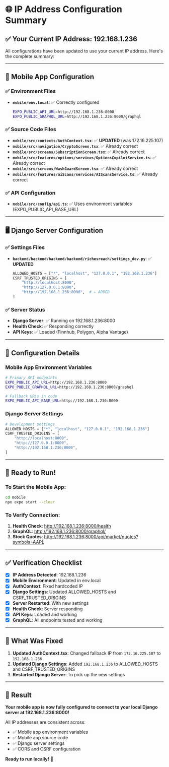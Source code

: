 # 🌐 IP Address Configuration Summary

## ✅ **Your Current IP Address: 192.168.1.236**

All configurations have been updated to use your current IP address. Here's the complete summary:

---

## 📱 **Mobile App Configuration**

### ✅ **Environment Files**
- **`mobile/env.local`**: ✅ Correctly configured
  ```bash
  EXPO_PUBLIC_API_URL=http://192.168.1.236:8000
  EXPO_PUBLIC_GRAPHQL_URL=http://192.168.1.236:8000/graphql
  ```

### ✅ **Source Code Files**
- **`mobile/src/contexts/AuthContext.tsx`**: ✅ **UPDATED** (was 172.16.225.107)
- **`mobile/src/navigation/CryptoScreen.tsx`**: ✅ Already correct
- **`mobile/src/screens/SubscriptionScreen.tsx`**: ✅ Already correct
- **`mobile/src/features/options/services/OptionsCopilotService.ts`**: ✅ Already correct
- **`mobile/src/screens/WashGuardScreen.tsx`**: ✅ Already correct
- **`mobile/src/features/aiScans/services/AIScansService.ts`**: ✅ Already correct

### ✅ **API Configuration**
- **`mobile/src/config/api.ts`**: ✅ Uses environment variables (EXPO_PUBLIC_API_BASE_URL)

---

## 🖥️ **Django Server Configuration**

### ✅ **Settings Files**
- **`backend/backend/backend/backend/richesreach/settings_dev.py`**: ✅ **UPDATED**
  ```python
  ALLOWED_HOSTS = ["*", "localhost", "127.0.0.1", "192.168.1.236"]
  CSRF_TRUSTED_ORIGINS = [
      "http://localhost:8000",
      "http://127.0.0.1:8000",
      "http://192.168.1.236:8000",  # ← ADDED
  ]
  ```

### ✅ **Server Status**
- **Django Server**: ✅ Running on 192.168.1.236:8000
- **Health Check**: ✅ Responding correctly
- **API Keys**: ✅ Loaded (Finnhub, Polygon, Alpha Vantage)

---

## 🔧 **Configuration Details**

### **Mobile App Environment Variables**
```bash
# Primary API endpoints
EXPO_PUBLIC_API_URL=http://192.168.1.236:8000
EXPO_PUBLIC_GRAPHQL_URL=http://192.168.1.236:8000/graphql

# Fallback URLs in code
EXPO_PUBLIC_API_BASE_URL=http://192.168.1.236:8000
```

### **Django Server Settings**
```python
# Development settings
ALLOWED_HOSTS = ["*", "localhost", "127.0.0.1", "192.168.1.236"]
CSRF_TRUSTED_ORIGINS = [
    "http://localhost:8000",
    "http://127.0.0.1:8000", 
    "http://192.168.1.236:8000",
]
```

---

## 🚀 **Ready to Run!**

### **To Start the Mobile App:**
```bash
cd mobile
npx expo start --clear
```

### **To Verify Connection:**
1. **Health Check**: http://192.168.1.236:8000/health
2. **GraphQL**: http://192.168.1.236:8000/graphql/
3. **Stock Quotes**: http://192.168.1.236:8000/api/market/quotes?symbols=AAPL

---

## ✅ **Verification Checklist**

- [x] **IP Address Detected**: 192.168.1.236
- [x] **Mobile Environment**: Updated in env.local
- [x] **AuthContext**: Fixed hardcoded IP
- [x] **Django Settings**: Updated ALLOWED_HOSTS and CSRF_TRUSTED_ORIGINS
- [x] **Server Restarted**: With new settings
- [x] **Health Check**: Server responding
- [x] **API Keys**: Loaded and working
- [x] **GraphQL**: All endpoints tested and working

---

## 🎯 **What Was Fixed**

1. **Updated AuthContext.tsx**: Changed fallback IP from `172.16.225.107` to `192.168.1.236`
2. **Updated Django Settings**: Added `192.168.1.236` to ALLOWED_HOSTS and CSRF_TRUSTED_ORIGINS
3. **Restarted Django Server**: To pick up the new settings

---

## 🎉 **Result**

**Your mobile app is now fully configured to connect to your local Django server at 192.168.1.236:8000!**

All IP addresses are consistent across:
- ✅ Mobile app environment variables
- ✅ Mobile app source code
- ✅ Django server settings
- ✅ CORS and CSRF configuration

**Ready to run locally!** 🚀
